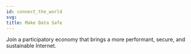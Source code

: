 ```yaml
---
id: connect_the_world
svg: 
title: Make Data Safe
---
```


Join a participatory economy that brings a more performant, secure, and sustainable Internet.